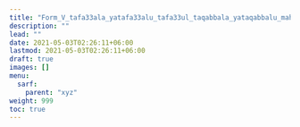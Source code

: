 ```yaml
---
title: "Form_V_tafa33ala_yatafa33alu_tafa33ul_taqabbala_yataqabbalu_mahmuz_fa"
description: ""
lead: ""
date: 2021-05-03T02:26:11+06:00
lastmod: 2021-05-03T02:26:11+06:00
draft: true
images: []
menu: 
  sarf:
    parent: "xyz"
weight: 999
toc: true
---
```



